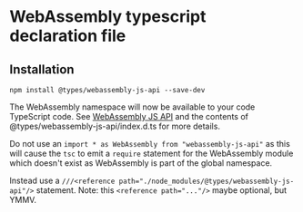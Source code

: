 # WebAssembly typescript declaration file

## Installation
```
npm install @types/webassembly-js-api --save-dev
```

The WebAssembly namespace will now be available to your code TypeScript code.
See [WebAssembly JS API](http://webassembly.org/getting-started/js-api/) and the contents of
@types/webassembly-js-api/index.d.ts for more details.

Do not use an `import * as WebAssembly from "webassembly-js-api"` as this will cause
the `tsc` to emit a `require` statement for the WebAssembly module which doesn't exist as
WebAssembly is part of the global namespace.

Instead use a `///<reference path="./node_modules/@types/webassembly-js-api"/>` statement.
Note: this `<reference path="..."/>` maybe optional, but YMMV.
